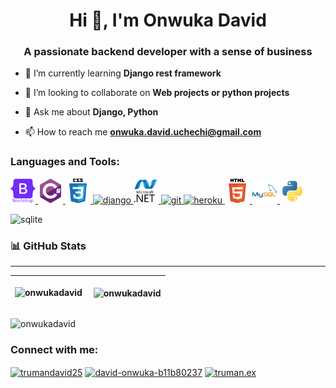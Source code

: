 <h1 align="center">Hi 👋, I'm Onwuka David</h1>
<h3 align="center">A passionate backend developer with a sense of business</h3>

- 🌱 I’m currently learning **Django rest framework**

- 👯 I’m looking to collaborate on **Web projects or python projects**

- 💬 Ask me about **Django, Python**

- 📫 How to reach me **onwuka.david.uchechi@gmail.com**

<h3 align="left">Languages and Tools:</h3>
<p align="left"> <a href="https://getbootstrap.com" target="_blank" rel="noreferrer"> <img src="https://raw.githubusercontent.com/devicons/devicon/master/icons/bootstrap/bootstrap-plain-wordmark.svg" alt="bootstrap" width="40" height="40"/> </a> <a href="https://www.w3schools.com/cs/" target="_blank" rel="noreferrer"> <img src="https://raw.githubusercontent.com/devicons/devicon/master/icons/csharp/csharp-original.svg" alt="csharp" width="40" height="40"/> </a> <a href="https://www.w3schools.com/css/" target="_blank" rel="noreferrer"> <img src="https://raw.githubusercontent.com/devicons/devicon/master/icons/css3/css3-original-wordmark.svg" alt="css3" width="40" height="40"/> </a> <a href="https://www.djangoproject.com/" target="_blank" rel="noreferrer"> <img src="https://cdn.worldvectorlogo.com/logos/django.svg" alt="django" width="40" height="40"/> </a> <a href="https://dotnet.microsoft.com/" target="_blank" rel="noreferrer"> <img src="https://raw.githubusercontent.com/devicons/devicon/master/icons/dot-net/dot-net-original-wordmark.svg" alt="dotnet" width="40" height="40"/> </a> <a href="https://git-scm.com/" target="_blank" rel="noreferrer"> <img src="https://www.vectorlogo.zone/logos/git-scm/git-scm-icon.svg" alt="git" width="40" height="40"/> </a> <a href="https://heroku.com" target="_blank" rel="noreferrer"> <img src="https://www.vectorlogo.zone/logos/heroku/heroku-icon.svg" alt="heroku" width="40" height="40"/> </a> <a href="https://www.w3.org/html/" target="_blank" rel="noreferrer"> <img src="https://raw.githubusercontent.com/devicons/devicon/master/icons/html5/html5-original-wordmark.svg" alt="html5" width="40" height="40"/> </a> <a href="https://www.mysql.com/" target="_blank" rel="noreferrer"> <img src="https://raw.githubusercontent.com/devicons/devicon/master/icons/mysql/mysql-original-wordmark.svg" alt="mysql" width="40" height="40"/> </a> <a href="https://www.python.org" target="_blank" rel="noreferrer"> <img src="https://raw.githubusercontent.com/devicons/devicon/master/icons/python/python-original.svg" alt="python" width="40" height="40"/> </a> </p> <img src="https://www.vectorlogo.zone/logos/sqlite/sqlite-icon.svg" alt="sqlite" width="40" height="40"/> </a> </p>

### 📊 GitHub Stats 
---
| <p>&nbsp;<img align="left" src="https://github-readme-stats.vercel.app/api?username=onwukadavid&show_icons=true&locale=en" alt="onwukadavid" />| </p> <p><img align="center" src="https://github-readme-streak-stats.herokuapp.com/?user=onwukadavid&" alt="onwukadavid" /></p> |
| ------------- | ------------- |

<p align="left"> <img src="https://komarev.com/ghpvc/?username=onwukadavid&label=Profile%20views&color=0e75b6&style=flat" alt="onwukadavid" /> </p>

<h3 align="left">Connect with me:</h3>
<p align="left">
<a href="https://twitter.com/trumandavid25" target="blank"><img align="center" src="https://raw.githubusercontent.com/rahuldkjain/github-profile-readme-generator/master/src/images/icons/Social/twitter.svg" alt="trumandavid25" height="30" width="40" /></a>
<a href="https://linkedin.com/in/david-onwuka-b11b80237" target="blank"><img align="center" src="https://raw.githubusercontent.com/rahuldkjain/github-profile-readme-generator/master/src/images/icons/Social/linked-in-alt.svg" alt="david-onwuka-b11b80237" height="30" width="40" /></a>
<a href="https://instagram.com/truman.ex" target="blank"><img align="center" src="https://raw.githubusercontent.com/rahuldkjain/github-profile-readme-generator/master/src/images/icons/Social/instagram.svg" alt="truman.ex" height="30" width="40" /></a>
</p>
